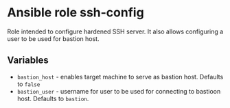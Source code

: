 # Ansible role ssh-config

Role intended to configure hardened SSH server. It also allows configuring a user to be used for bastion host.

## Variables

* `bastion_host` - enables target machine to serve as bastion host. Defaults to `false`
* `bastion_user` - username for user to be used for connecting to bastioon host. Defaults to `bastion`.

